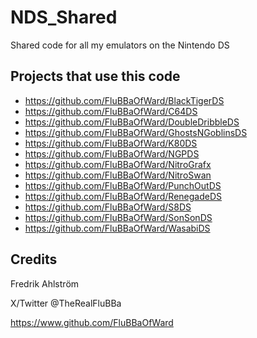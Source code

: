 # NDS_Shared

Shared code for all my emulators on the Nintendo DS

## Projects that use this code

* <https://github.com/FluBBaOfWard/BlackTigerDS>
* <https://github.com/FluBBaOfWard/C64DS>
* <https://github.com/FluBBaOfWard/DoubleDribbleDS>
* <https://github.com/FluBBaOfWard/GhostsNGoblinsDS>
* <https://github.com/FluBBaOfWard/K80DS>
* <https://github.com/FluBBaOfWard/NGPDS>
* <https://github.com/FluBBaOfWard/NitroGrafx>
* <https://github.com/FluBBaOfWard/NitroSwan>
* <https://github.com/FluBBaOfWard/PunchOutDS>
* <https://github.com/FluBBaOfWard/RenegadeDS>
* <https://github.com/FluBBaOfWard/S8DS>
* <https://github.com/FluBBaOfWard/SonSonDS>
* <https://github.com/FluBBaOfWard/WasabiDS>

## Credits

Fredrik Ahlström

X/Twitter @TheRealFluBBa

<https://www.github.com/FluBBaOfWard>
